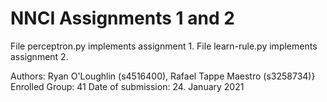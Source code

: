 # NNCI Assignments 1 and 2

File perceptron.py implements assignment 1.
File learn-rule.py implements assignment 2.

Authors: Ryan O'Loughlin (s4516400), Rafael Tappe Maestro (s3258734)}
Enrolled Group: 41
Date of submission: 24. January 2021
